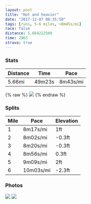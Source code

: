 ```yaml
---
layout: post
title: "Hot and heavier"
date: "2017-12-07 08:35:50"
tags: [runs, 5-6 miles, <8m45s/mi]
race: false
distance: 5.664222509
time: 2963
strava: true
---
```


### Stats

| Distance | Time | Pace |
|----------|------|------|
|5.66mi|49m23s|8m43s/mi|

{% raw %}
<img src='https://maps.googleapis.com/maps/api/staticmap?maptype=roadmap&path=enc:ihl|Cr~`hN~Y~A`@jBfShATlBnBI}WmD_@mBqNMak@aHgdAqYyfAeJyOIhODhgAhJx`AnXhc@~F&key=AIzaSyC1MId7bFpkLXNAaYhBSTb8jLyiSqzbDtM&size=800x800&markers=color:yellow|label:S|25.79093,-80.12794&markers=color:green|label:F|25.790960000000002,-80.12799999999999'>
{% endraw %}

### Splits

| Mile | Pace | Elevation |
|------|------|-----------|
|1|8m17s/mi|1ft|
|2|8m02s/mi|-0.3ft|
|3|8m20s/mi|-0.3ft|
|4|8m56s/mi|0.3ft|
|5|9m09s/mi|2ft|
|6|10m03s/mi|-2.3ft|

### Photos
<img src='https://dgtzuqphqg23d.cloudfront.net/QGkH5AI0SQOPO4J1egUvf2igh9p6xkYtbp-q4F4zIQQ-576x768.jpg'>

<img src='https://dgtzuqphqg23d.cloudfront.net/eDLhoQnkP-1PNhi1RtJnwMN83RfwnEuhZ75fE_Hkhe0-576x768.jpg'>

